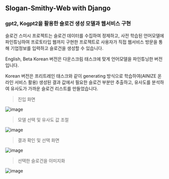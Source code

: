 ## Slogan-Smithy-Web with Django
### gpt2, Kogpt2을 활용한 슬로건 생성 모델과 웹서비스 구현

슬로건 스미시 프로젝트는 슬로건 데이터를 수집하여 정제하고, 사전 학습된 언어모델에 파인튜닝하여 프로토타입 웹까지 구현한 프로젝트로
사용자가 직접 웹서비스 방문을 통해 기업정보를 입력하고 슬로건을 생성할 수 있습니다.
 
English, Beta Korean 버전은 다운스크림 태스크에 맞게 언어모델을 파인튜닝한 버전입니다.

Korean 버전은 프리트레인 태스크와 같이 generating 방식으로 학습하여(AINIZE 온라인 서비스 활용) 생성된 결과 값에서 필요한 슬로건 부분만 추출하고, 유사도를 분석하여 유사도가 가까운 슬로건 리스트를 만들었습니다.


> 진입 화면

![image](https://user-images.githubusercontent.com/86090355/193762925-8bf7b0fc-6a06-4760-af4a-4dbd3ab49ce5.png)

> 모델 선택 및 유사도 값 조절

![image](https://user-images.githubusercontent.com/86090355/193763053-4db69490-477f-4af0-a0d6-7e9eec8c00ac.png)

> 결과 확인 및 선택 화면

![image](https://user-images.githubusercontent.com/86090355/193763099-712c9140-6597-473e-981b-5b80d3e6c50e.png)

> 선택한 슬로건을 이미지화

![image](https://user-images.githubusercontent.com/86090355/193763181-052dcf2d-7510-4069-bf4c-6f4f32f58810.png)

